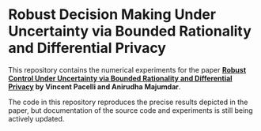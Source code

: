# Robust Decision Making Under Uncertainty via Bounded Rationality and Differential Privacy

This repository contains the numerical experiments for the paper **[Robust Control Under Uncertainty via Bounded Rationality and Differential Privacy](https://arxiv.org/abs/2109.08262) by Vincent Pacelli and Anirudha Majumdar**.

The code in this repository reproduces the precise results depicted in the paper, but documentation of the source code and experiments is still being actively updated.
